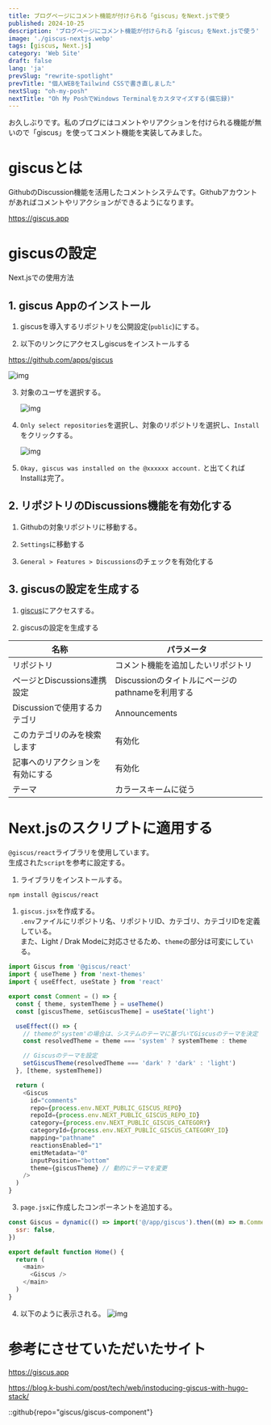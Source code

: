 ```yaml
---
title: ブログページにコメント機能が付けられる「giscus」をNext.jsで使う
published: 2024-10-25
description: 'ブログページにコメント機能が付けられる「giscus」をNext.jsで使う'
image: './giscus-nextjs.webp'
tags: [giscus, Next.js]
category: 'Web Site'
draft: false 
lang: 'ja'
prevSlug: "rewrite-spotlight"
prevTitle: "個人WEBをTailwind CSSで書き直しました"
nextSlug: "oh-my-posh"
nextTitle: "Oh My PoshでWindows Terminalをカスタマイズする(備忘録)"
---
```


お久しぶりです。私のブログにはコメントやリアクションを付けられる機能が無いので「giscus」を使ってコメント機能を実装してみました。

# giscusとは

GithubのDiscussion機能を活用したコメントシステムです。Githubアカウントがあればコメントやリアクションができるようになります。

https://giscus.app

# giscusの設定

Next.jsでの使用方法

## 1. giscus Appのインストール

1. giscusを導入するリポジトリを公開設定(`public`)にする。

2. 以下のリンクにアクセスしgiscusをインストールする  

https://github.com/apps/giscus

   ![img](./01.png)

3. 対象のユーザを選択する。

   ![img](./02.png)

4. `Only select repositories`を選択し、対象のリポジトリを選択し、`Install`をクリックする。

   ![img](./03.png)

5. `Okay, giscus was installed on the @xxxxxx account.` と出てくれば Installは完了。

## 2. リポジトリのDiscussions機能を有効化する

1. Githubの対象リポジトリに移動する。

2. `Settings`に移動する

3. `General > Features > Discussions`のチェックを有効化する

## 3. giscusの設定を生成する

1. [giscus](https://giscus.app/jp)にアクセスする。

2. giscusの設定を生成する

| 名称                             | パラメータ                                       |
| -------------------------------- | ------------------------------------------------ |
| リポジトリ                       | コメント機能を追加したいリポジトリ               |
| ページとDiscussions連携設定      | Discussionのタイトルにページのpathnameを利用する |
| Discussionで使用するカテゴリ     | Announcements                                    |
| このカテゴリのみを検索します     | 有効化                                           |
| 記事へのリアクションを有効にする | 有効化                                           |
| テーマ                           | カラースキームに従う                             |

# Next.jsのスクリプトに適用する

`@giscus/react`ライブラリを使用しています。  
生成された`script`を参考に設定する。

1. ライブラリをインストールする。

```bash
npm install @giscus/react
```

1. `giscus.jsx`を作成する。  
   `.env`ファイルにリポジトリ名、リポジトリID、カテゴリ、カテゴリIDを定義している。  
   また、Light / Drak Modeに対応させるため、`theme`の部分は可変にしている。

```javascript title="giscus.jsx"
import Giscus from '@giscus/react'
import { useTheme } from 'next-themes'
import { useEffect, useState } from 'react'

export const Comment = () => {
  const { theme, systemTheme } = useTheme()
  const [giscusTheme, setGiscusTheme] = useState('light')

  useEffect(() => {
    // themeが'system'の場合は、システムのテーマに基づいてGiscusのテーマを決定
    const resolvedTheme = theme === 'system' ? systemTheme : theme

    // Giscusのテーマを設定
    setGiscusTheme(resolvedTheme === 'dark' ? 'dark' : 'light')
  }, [theme, systemTheme])

  return (
    <Giscus
      id="comments"
      repo={process.env.NEXT_PUBLIC_GISCUS_REPO}
      repoId={process.env.NEXT_PUBLIC_GISCUS_REPO_ID}
      category={process.env.NEXT_PUBLIC_GISCUS_CATEGORY}
      categoryId={process.env.NEXT_PUBLIC_GISCUS_CATEGORY_ID}
      mapping="pathname"
      reactionsEnabled="1"
      emitMetadata="0"
      inputPosition="bottom"
      theme={giscusTheme} // 動的にテーマを変更
    />
  )
}
```

3. `page.jsx`に作成したコンポーネントを追加する。

```js title="page.jsx"
const Giscus = dynamic(() => import('@/app/giscus').then((m) => m.Comment), {
  ssr: false,
})

export default function Home() {
  return (
    <main>
      <Giscus />
    </main>
  )
}
```

4. 以下のように表示される。
   ![img](./04.png)

# 参考にさせていただいたサイト

https://giscus.app

https://blog.k-bushi.com/post/tech/web/instoducing-giscus-with-hugo-stack/

::github{repo="giscus/giscus-component"}